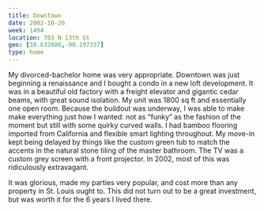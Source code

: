 ```yaml
---
title: Downtown
date: 2002-10-26
week: 1494
location: 703 N 13th St
geo: [38.632606,-90.197337]
type: home
---
```


My divorced-bachelor home was very appropriate. Downtown was just beginning a renaissance and I bought a condo in a new loft development. It was in a beautiful old factory with a freight elevator and gigantic cedar beams, with great sound isolation. My unit was 1800 sq ft and essentially one open room. Because the buildout was underway, I was able to make make everything just how I wanted: not as “funky” as the fashion of the moment but still with some quirky curved walls. I had bamboo flooring imported from California and flexible smart lighting throughout. My move-in kept being delayed by things like the custom green tub to match the accents in the natural stone tiling of the master bathroom. The TV was a custom grey screen with a front projector. In 2002, most of this was ridiculously extravagant.

It was glorious, made my parties very popular, and cost more than any property in St. Louis ought to. This did not turn out to be a great investment, but was worth it for the 6 years I lived there.
